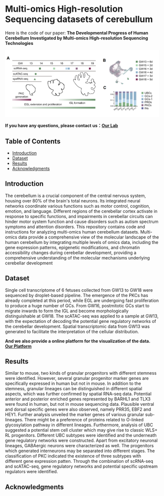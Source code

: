 #  Multi-omics High-resolution Sequencing datasets of cerebullum

Here is the code of our paper: **The Developmental Progress of Human Cerebellum Investigated by Multi-omics High-resolution Sequencing Technologies**

![breif view of our paper](./picture1/picture1_00.png)


**If you have any questions, please contact us：**[**Our Lab**](http://english.genetics.cas.cn/people/faculty/index_20424.html?json=http://sourcedb.genetics.cas.cn/yw/people/peop/faculty/200907/t20090721_2130952.json)



## Table of Contents
- [Introduction](#introduction)
- [Dataset](#dataset)
- [Results](#results)
- [Acknowledgments](#acknowledgments)

## Introduction

The cerebellum is a crucial component of the central nervous system, housing over 80% of the brain's total neurons. Its integrated neural networks coordinate various functions such as motor control, cognition, emotion, and language. Different regions of the cerebellar cortex activate in response to specific functions, and impairments in cerebellar circuits can hinder motor system function and cause disorders such as autism spectrum symptoms and attention disorders. This repository contains code and instructions for analyzing multi-omics human cerebellum datasets. Multi-omics data provide a comprehensive view of the molecular landscape of the human cerebellum by integrating multiple levels of omics data, including the gene expression patterns, epigenetic modifications, and chromatin accessibility changes during cerebellar development, providing a comprehensive understanding of the molecular mechanisms underlying cerebellar development

## Dataset
Single cell transcriptome of 6 fetuses collected from GW13 to GW18 were sequenced by droplet-based pipeline. The emergence of the PKCs has already completed at this period, while EGL are undergoing fast proliferation to produce a huge number of GCs. From GW16, postmitotic GCs start to migrate inwards to form the IGL and become morphologically distinguishable at GW18. The scATAC-seq was applied to a sample at GW13, with the expectation of decoding the potential gene regulatory networks of the cerebellar development. Spatial transcriptomic data from GW13 was generated to facilitate the interpretation of the cellular distribution.

**And we also provide a online platform for the visualization of the data.** [**Our Platform**](http://sourcedb.genetics.cas.cn/yw/people/peop/faculty/200907/t20090721_2130952.json)

## Results
Similar to mouse, two kinds of granular progenitors with different stemness were identified. However, several granular progenitor marker genes are specifically expressed in human but not in mouse. In addition to the stemness, granular lineages can be distinguished in different spatial aspects, which was further confirmed by spatial RNA-seq data. Potential anterior and posterior enriched genes represented by BARHL1 and TLX3 were found in human, but not in mouse sequencing data. Plausible ventral and dorsal specific genes were also observed, namely PRR35, EBF2 and HEY1. Further analysis unveiled the marker genes of various granular sub-lineages. There might be a preference of proteins related to O-linked glycosylation pathway in different lineages. Furthermore, analysis of UBC suggested a potential stem cell cluster which may give rise to classic WLS+ RL progenitors. Different UBC subtypes were identified and the underneath gene regulatory networks were constructed. Apart from excitatory neuronal lineages, GABAergic neurons were characterized as well. The progenitors which generated interneurons may be separated into different stages. The classification of PKC indicated the existence of three subtypes with different gene expression patten. Through the combination of scRNA-seq and scATAC-seq, gene regulatory networks and potential specific upstream regulators were identified.

## Acknowledgments

